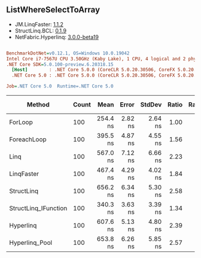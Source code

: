 ﻿## ListWhereSelectToArray

- JM.LinqFaster: [1.1.2](https://www.nuget.org/packages/JM.LinqFaster/1.1.2)
- StructLinq.BCL: [0.1.9](https://www.nuget.org/packages/StructLinq.BCL/0.1.9)
- NetFabric.Hyperlinq: [3.0.0-beta19](https://www.nuget.org/packages/NetFabric.Hyperlinq/3.0.0-beta19)

``` ini

BenchmarkDotNet=v0.12.1, OS=Windows 10.0.19042
Intel Core i7-7567U CPU 3.50GHz (Kaby Lake), 1 CPU, 4 logical and 2 physical cores
.NET Core SDK=5.0.100-preview.6.20318.15
  [Host]        : .NET Core 5.0.0 (CoreCLR 5.0.20.30506, CoreFX 5.0.20.30506), X64 RyuJIT
  .NET Core 5.0 : .NET Core 5.0.0 (CoreCLR 5.0.20.30506, CoreFX 5.0.20.30506), X64 RyuJIT

Job=.NET Core 5.0  Runtime=.NET Core 5.0  

```
|               Method | Count |     Mean |   Error |  StdDev | Ratio | RatioSD |  Gen 0 | Gen 1 | Gen 2 | Allocated |
|--------------------- |------ |---------:|--------:|--------:|------:|--------:|-------:|------:|------:|----------:|
|              ForLoop |   100 | 254.4 ns | 2.82 ns | 2.64 ns |  1.00 |    0.00 | 0.4168 |     - |     - |     872 B |
|          ForeachLoop |   100 | 395.5 ns | 4.87 ns | 4.55 ns |  1.56 |    0.02 | 0.4168 |     - |     - |     872 B |
|                 Linq |   100 | 567.0 ns | 7.12 ns | 6.66 ns |  2.23 |    0.03 | 0.3939 |     - |     - |     824 B |
|           LinqFaster |   100 | 467.4 ns | 4.29 ns | 4.02 ns |  1.84 |    0.02 | 0.4168 |     - |     - |     872 B |
|           StructLinq |   100 | 656.2 ns | 6.34 ns | 5.30 ns |  2.58 |    0.03 | 0.4396 |     - |     - |     920 B |
| StructLinq_IFunction |   100 | 340.3 ns | 3.63 ns | 3.39 ns |  1.34 |    0.02 | 0.4396 |     - |     - |     920 B |
|            Hyperlinq |   100 | 607.6 ns | 5.13 ns | 4.80 ns |  2.39 |    0.02 | 0.1068 |     - |     - |     224 B |
|       Hyperlinq_Pool |   100 | 653.8 ns | 6.26 ns | 5.85 ns |  2.57 |    0.04 | 0.0267 |     - |     - |      56 B |
